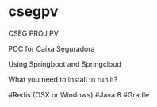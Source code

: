 # csegpv
CSEG PROJ PV

POC for Caixa Seguradora

Using Springboot and Springcloud

What you need to install to run it?

#Redis (OSX or Windows)
#Java 8
#Gradle
